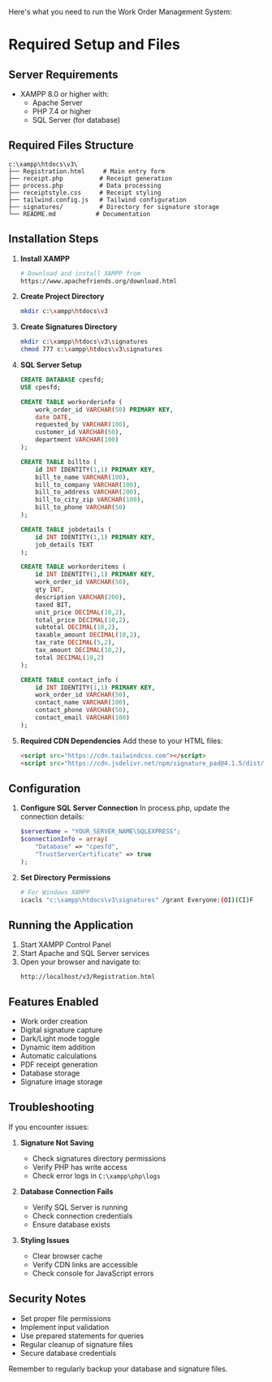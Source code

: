 Here's what you need to run the Work Order Management System:

# Required Setup and Files

## Server Requirements
- XAMPP 8.0 or higher with:
  - Apache Server
  - PHP 7.4 or higher
  - SQL Server (for database)

## Required Files Structure
```
c:\xampp\htdocs\v3\
├── Registration.html     # Main entry form
├── receipt.php          # Receipt generation
├── process.php          # Data processing
├── receiptstyle.css     # Receipt styling
├── tailwind.config.js   # Tailwind configuration
├── signatures/          # Directory for signature storage
└── README.md           # Documentation
```

## Installation Steps

1. **Install XAMPP**
   ```bash
   # Download and install XAMPP from
   https://www.apachefriends.org/download.html
   ```

2. **Create Project Directory**
   ```bash
   mkdir c:\xampp\htdocs\v3
   ```

3. **Create Signatures Directory**
   ```bash
   mkdir c:\xampp\htdocs\v3\signatures
   chmod 777 c:\xampp\htdocs\v3\signatures
   ```

4. **SQL Server Setup**
   ```sql
   CREATE DATABASE cpesfd;
   USE cpesfd;

   CREATE TABLE workorderinfo (
       work_order_id VARCHAR(50) PRIMARY KEY,
       date DATE,
       requested_by VARCHAR(100),
       customer_id VARCHAR(50),
       department VARCHAR(100)
   );

   CREATE TABLE billto (
       id INT IDENTITY(1,1) PRIMARY KEY,
       bill_to_name VARCHAR(100),
       bill_to_company VARCHAR(100),
       bill_to_address VARCHAR(200),
       bill_to_city_zip VARCHAR(100),
       bill_to_phone VARCHAR(50)
   );

   CREATE TABLE jobdetails (
       id INT IDENTITY(1,1) PRIMARY KEY,
       job_details TEXT
   );

   CREATE TABLE workorderitems (
       id INT IDENTITY(1,1) PRIMARY KEY,
       work_order_id VARCHAR(50),
       qty INT,
       description VARCHAR(200),
       taxed BIT,
       unit_price DECIMAL(10,2),
       total_price DECIMAL(10,2),
       subtotal DECIMAL(10,2),
       taxable_amount DECIMAL(10,2),
       tax_rate DECIMAL(5,2),
       tax_amount DECIMAL(10,2),
       total DECIMAL(10,2)
   );

   CREATE TABLE contact_info (
       id INT IDENTITY(1,1) PRIMARY KEY,
       work_order_id VARCHAR(50),
       contact_name VARCHAR(100),
       contact_phone VARCHAR(50),
       contact_email VARCHAR(100)
   );
   ```

5. **Required CDN Dependencies**
   Add these to your HTML files:
   ```html
   <script src="https://cdn.tailwindcss.com"></script>
   <script src="https://cdn.jsdelivr.net/npm/signature_pad@4.1.5/dist/signature_pad.umd.min.js"></script>
   ```

## Configuration

1. **Configure SQL Server Connection**
   In process.php, update the connection details:
   ```php
   $serverName = "YOUR_SERVER_NAME\SQLEXPRESS";
   $connectionInfo = array(
       "Database" => "cpesfd",
       "TrustServerCertificate" => true
   );
   ```

2. **Set Directory Permissions**
   ```bash
   # For Windows XAMPP
   icacls "c:\xampp\htdocs\v3\signatures" /grant Everyone:(OI)(CI)F
   ```

## Running the Application

1. Start XAMPP Control Panel
2. Start Apache and SQL Server services
3. Open your browser and navigate to:
   ```
   http://localhost/v3/Registration.html
   ```

## Features Enabled
- Work order creation
- Digital signature capture
- Dark/Light mode toggle
- Dynamic item addition
- Automatic calculations
- PDF receipt generation
- Database storage
- Signature image storage

## Troubleshooting

If you encounter issues:

1. **Signature Not Saving**
   - Check signatures directory permissions
   - Verify PHP has write access
   - Check error logs in `C:\xampp\php\logs`

2. **Database Connection Fails**
   - Verify SQL Server is running
   - Check connection credentials
   - Ensure database exists

3. **Styling Issues**
   - Clear browser cache
   - Verify CDN links are accessible
   - Check console for JavaScript errors

## Security Notes

- Set proper file permissions
- Implement input validation
- Use prepared statements for queries
- Regular cleanup of signature files
- Secure database credentials

Remember to regularly backup your database and signature files.